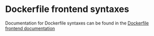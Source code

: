 # Dockerfile frontend syntaxes

Documentation for Dockerfile syntaxes can be found in the
[Dockerfile frontend documentation](/frontend/dockerfile/docs/syntax.md)
